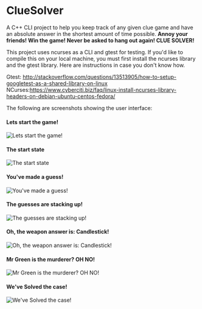 # ClueSolver
A C++ CLI project to help you keep track of any given clue game and have an absolute answer in the shortest amount of time possible.
**Annoy your friends! Win the game! Never be asked to hang out again! CLUE SOLVER!**

This project uses ncurses as a CLI and gtest for testing. If you'd like to compile this on your local machine, you must first install the ncurses library and the gtest library. Here are instructions in case you don't know how.

Gtest: http://stackoverflow.com/questions/13513905/how-to-setup-googletest-as-a-shared-library-on-linux
NCurses:https://www.cyberciti.biz/faq/linux-install-ncurses-library-headers-on-debian-ubuntu-centos-fedora/

The following are screenshots showing the user interface:


#### Lets start the game! ####
![Lets start the game!](http://imgur.com/JCZBXuo.png "Lets start the game!")
#### The start state ####
![The start state](http://imgur.com/AQohXlM.png "The start state")
#### You've made a guess! ####
![You've made a guess!](http://imgur.com/KSicWZD.png "You've made a guess!")
#### The guesses are stacking up! ####
![The guesses are stacking up!](http://imgur.com/4pwH0Ty.png "The guesses are stacking up!")
#### Oh, the weapon answer is: Candlestick! ####
![Oh, the weapon answer is: Candlestick!](http://imgur.com/wXoQeMy.png "Oh, the weapon answer is: Candlestick!")
#### Mr Green is the murderer? OH NO! ####
![Mr Green is the murderer? OH NO!](http://imgur.com/Yq5O9Sl.png "Mr Green is the murderer? OH NO!")
#### We've Solved the case! ####
![We've Solved the case!](http://imgur.com/3MNxI2N.png "We've Solved the case!")
